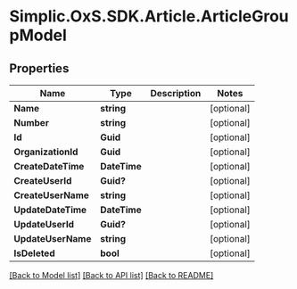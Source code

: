 # Simplic.OxS.SDK.Article.ArticleGroupModel

## Properties

Name | Type | Description | Notes
------------ | ------------- | ------------- | -------------
**Name** | **string** |  | [optional] 
**Number** | **string** |  | [optional] 
**Id** | **Guid** |  | [optional] 
**OrganizationId** | **Guid** |  | [optional] 
**CreateDateTime** | **DateTime** |  | [optional] 
**CreateUserId** | **Guid?** |  | [optional] 
**CreateUserName** | **string** |  | [optional] 
**UpdateDateTime** | **DateTime** |  | [optional] 
**UpdateUserId** | **Guid?** |  | [optional] 
**UpdateUserName** | **string** |  | [optional] 
**IsDeleted** | **bool** |  | [optional] 

[[Back to Model list]](../README.md#documentation-for-models) [[Back to API list]](../README.md#documentation-for-api-endpoints) [[Back to README]](../README.md)

